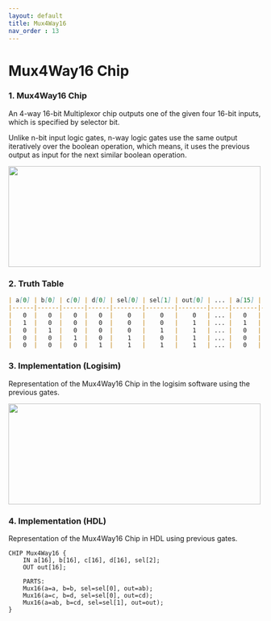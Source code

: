 ```yaml
---
layout: default
title: Mux4Way16
nav_order : 13
---
```


# Mux4Way16 Chip 

### 1. Mux4Way16 Chip
An 4-way 16-bit Multiplexor chip outputs one of the given four 16-bit inputs, which is specified by selector bit.

Unlike n-bit input logic gates, n-way logic gates use the same output iteratively over the boolean operation, which means, it uses the previous output as input for the next similar boolean operation.

<img src="/nand2tetris/images/mux4way16.png" width="500" height="200px"/> 

### 2. Truth Table

```markdown
| a[0] | b[0] | c[0] | d[0] | sel[0] | sel[1] | out[0] | ... | a[15] | b[15] | c[15] | d[15] | sel[0] | sel[1] | out[15] |
|------|------|------|------|--------|--------|--------|-----|-------|-------|-------|-------|--------|--------|---------|
|   0  |   0  |   0  |   0  |    0   |    0   |    0   | ... |   0   |   0   |   0   |   0   |    0   |    0   |    0    |
|   1  |   0  |   0  |   0  |    0   |    0   |    1   | ... |   1   |   0   |   0   |   0   |    0   |    0   |    1    |
|   0  |   1  |   0  |   0  |    0   |    1   |    1   | ... |   0   |   1   |   0   |   0   |    0   |    1   |    1    |
|   0  |   0  |   1  |   0  |    1   |    0   |    1   | ... |   0   |   0   |   1   |   0   |    1   |    0   |    1    |
|   0  |   0  |   0  |   1  |    1   |    1   |    1   | ... |   0   |   0   |   0   |   1   |    1   |    1   |    1    |
```

### 3. Implementation (Logisim)
Representation of the Mux4Way16 Chip in the logisim software using the previous gates.

<img src="/nand2tetris/logisim/mux4way16.png" width="500" height="200px"/> 


### 4. Implementation (HDL)
Representation of the Mux4Way16 Chip in HDL using previous gates.


```hdl
CHIP Mux4Way16 {
    IN a[16], b[16], c[16], d[16], sel[2];
    OUT out[16];

    PARTS:
    Mux16(a=a, b=b, sel=sel[0], out=ab);
    Mux16(a=c, b=d, sel=sel[0], out=cd);
    Mux16(a=ab, b=cd, sel=sel[1], out=out);
}
 ```